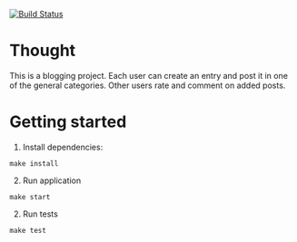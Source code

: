 [![Build Status](https://github.com/Suban05/rails-project-64/workflows/CI/badge.svg)](https://github.com/Suban05/rails-project-64/actions)

# Thought

This is a blogging project. Each user can create an entry and post it in one of the general categories. Other users rate and comment on added posts.

# Getting started

1. Install dependencies:

```
make install
```

2. Run application

```
make start
```

2. Run tests

```
make test
```
